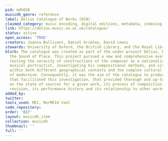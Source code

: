 ```yaml
---
pid: mdh028
musicdh_genre: reference
label: Delius Catalogue of Works (DCW)
claimed_category: music encoding, digital editions, metadata, indexing
link: https://delius.music.ox.ac.uk/catalogue/
status: active
open_access: 'TRUE'
creators: Joanna Bullivant, Daniel Grimley, David Lewis
stewards: University of Oxford, the British Library, and the Royal Library, Denmark
blurb: The catalogue was created as part of the wider project Delius, Modernism, and
  the Sound of Place. This project pursued a new and comprehensive evaluation of Delius,
  testing the veracity of constructions of the composer as a nationalist and rhapsodic
  musical portraitist, investigating his compositional methods, and situating him
  within both different geographical contexts and the complex cultural phenomenon
  of modernism. Consequently, it was the aim of the catalogue to produce a resource
  that facilitated this investigation, that provided thorough and up-to-date information
  on the state of sources for a given work, its process of composition, editing, and
  revision, its performance history and its relationship to other works.
added_by: 
twitter: 
tools_used: MEI, MerMEId tool
code_repository: 
order: '027'
layout: musicdh_item
collection: musicdh
thumbnail: ''
full: ''
---
```

